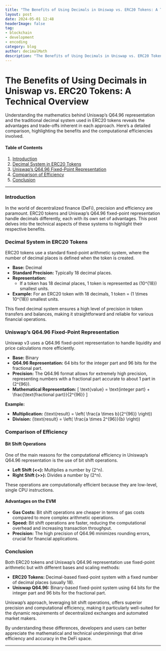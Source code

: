 ```yaml
---
title: "The Benefits of Using Decimals in Uniswap vs. ERC20 Tokens: A Technical Overview"
layout: post
date: 2024-05-01 12:48
headerImage: false
tag:
- blockchain
- development
- encoding
category: blog
author: decimalMath
description: "The Benefits of Using Decimals in Uniswap vs. ERC20 Tokens: A Technical Overview"
---
```


# The Benefits of Using Decimals in Uniswap vs. ERC20 Tokens: A Technical Overview

Understanding the mathematics behind Uniswap’s Q64.96 representation and the traditional decimal system used in ERC20 tokens reveals the advantages and trade-offs inherent in each approach. Here’s a detailed comparison, highlighting the benefits and the computational efficiencies involved.

#### Table of Contents
1. [Introduction](#introduction)
2. [Decimal System in ERC20 Tokens](#decimal-system-in-erc20-tokens)
3. [Uniswap’s Q64.96 Fixed-Point Representation](#uniswap-s-q64-96-fixed-point-representation)
4. [Comparison of Efficiency](#comparison-of-efficiency)
5. [Conclusion](#conclusion)

---

### Introduction

In the world of decentralized finance (DeFi), precision and efficiency are paramount. ERC20 tokens and Uniswap’s Q64.96 fixed-point representation handle decimals differently, each with its own set of advantages. This post delves into the technical aspects of these systems to highlight their respective benefits.

### Decimal System in ERC20 Tokens

ERC20 tokens use a standard fixed-point arithmetic system, where the number of decimal places is defined when the token is created.

- **Base:** Decimal
- **Standard Precision:** Typically 18 decimal places.
- **Representation:**
  - If a token has 18 decimal places, 1 token is represented as \(10^{18}\) smallest units.
- **Example:** For an ERC20 token with 18 decimals, 1 token = \(1 \times 10^{18}\) smallest units.

This fixed decimal system ensures a high level of precision in token transfers and balances, making it straightforward and reliable for various financial operations.

### Uniswap’s Q64.96 Fixed-Point Representation

Uniswap v3 uses a Q64.96 fixed-point representation to handle liquidity and price calculations more efficiently.

- **Base:** Binary
- **Q64.96 Representation:** 64 bits for the integer part and 96 bits for the fractional part.
- **Precision:** The Q64.96 format allows for extremely high precision, representing numbers with a fractional part accurate to about 1 part in \(2^{96}\).
- **Mathematical Representation:**
  \[
  \text{value} = \text{integer part} + \frac{\text{fractional part}}{2^{96}}
  \]

**Example:**
- **Multiplication:** \(\text{result} = \left( \frac{a \times b}{2^{96}} \right)\)
- **Division:** \(\text{result} = \left( \frac{a \times 2^{96}}{b} \right)\)

### Comparison of Efficiency

#### Bit Shift Operations

One of the main reasons for the computational efficiency in Uniswap’s Q64.96 representation is the use of bit shift operations.

- **Left Shift (<<):** Multiplies a number by \(2^n\).
- **Right Shift (>>):** Divides a number by \(2^n\).

These operations are computationally efficient because they are low-level, single CPU instructions.

#### Advantages on the EVM

- **Gas Costs:** Bit shift operations are cheaper in terms of gas costs compared to more complex arithmetic operations.
- **Speed:** Bit shift operations are faster, reducing the computational overhead and increasing transaction throughput.
- **Precision:** The high precision of Q64.96 minimizes rounding errors, crucial for financial applications.

### Conclusion

Both ERC20 tokens and Uniswap’s Q64.96 representation use fixed-point arithmetic but with different bases and scaling methods:

- **ERC20 Tokens:** Decimal-based fixed-point system with a fixed number of decimal places (usually 18).
- **Uniswap Q64.96:** Binary-based fixed-point system using 64 bits for the integer part and 96 bits for the fractional part.

Uniswap’s approach, leveraging bit shift operations, offers superior precision and computational efficiency, making it particularly well-suited for the dynamic requirements of decentralized exchanges and automated market makers.

By understanding these differences, developers and users can better appreciate the mathematical and technical underpinnings that drive efficiency and accuracy in the DeFi space.

---


